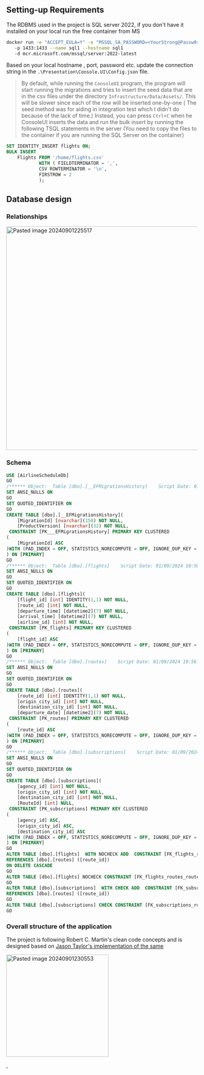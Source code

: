 ## Setting-up Requirements

The RDBMS used in the project is SQL server 2022, if you don't have it installed on your local run the free container from MS

```bash
docker run -e "ACCEPT_EULA=Y" -e "MSSQL_SA_PASSWORD=<YourStrong@Passw0rd>" 
   -p 1433:1433 --name sql1 --hostname sql1 
   -d mcr.microsoft.com/mssql/server:2022-latest
```
Based on your local hostname , port, password etc. update the connection string in the `.\Presentation\Console.UI\Config.json` file.

> By default, while running the  `ConsoleUI` program, the program will start running the migrations and tries to insert the seed data that are in the csv files under the directory `Infrastructure/Data/Assets/`. This will be slower since each of the row will be inserted one-by-one ( The seed method was for aiding in integration test which I didn't do because of the lack of time.)
> Instead, you can press `Ctrl+C` when he ConsoleUI inserts the data and run the bulk insert by running the following TSQL statements in the server (You need to copy the files to the container if you are running the SQL Server on the container)

```sql
SET IDENTITY_INSERT flights ON;
BULK INSERT 
	Flights FROM '/home/flights.csv' 
			WITH ( FIELDTERMINATOR = ',',
			CSV ROWTERMINATOR = '\n', 
			FIRSTROW = 2
			);

```

 ## Database design

### Relationships

<img width="588" alt="Pasted image 20240901225517" src="https://github.com/user-attachments/assets/fb07f2a8-d231-4a72-a5af-843f3b563399">


### Schema

```sql
USE [AirlineScheduleDb]
GO
/****** Object:  Table [dbo].[__EFMigrationsHistory]    Script Date: 01/09/2024 10:56:31 PM ******/
SET ANSI_NULLS ON
GO
SET QUOTED_IDENTIFIER ON
GO
CREATE TABLE [dbo].[__EFMigrationsHistory](
	[MigrationId] [nvarchar](150) NOT NULL,
	[ProductVersion] [nvarchar](32) NOT NULL,
 CONSTRAINT [PK___EFMigrationsHistory] PRIMARY KEY CLUSTERED 
(
	[MigrationId] ASC
)WITH (PAD_INDEX = OFF, STATISTICS_NORECOMPUTE = OFF, IGNORE_DUP_KEY = OFF, ALLOW_ROW_LOCKS = ON, ALLOW_PAGE_LOCKS = ON, OPTIMIZE_FOR_SEQUENTIAL_KEY = OFF) ON [PRIMARY]
) ON [PRIMARY]
GO
/****** Object:  Table [dbo].[flights]    Script Date: 01/09/2024 10:56:31 PM ******/
SET ANSI_NULLS ON
GO
SET QUOTED_IDENTIFIER ON
GO
CREATE TABLE [dbo].[flights](
	[flight_id] [int] IDENTITY(1,1) NOT NULL,
	[route_id] [int] NOT NULL,
	[departure_time] [datetime2](7) NOT NULL,
	[arrival_time] [datetime2](7) NOT NULL,
	[airline_id] [int] NOT NULL,
 CONSTRAINT [PK_flights] PRIMARY KEY CLUSTERED 
(
	[flight_id] ASC
)WITH (PAD_INDEX = OFF, STATISTICS_NORECOMPUTE = OFF, IGNORE_DUP_KEY = OFF, ALLOW_ROW_LOCKS = ON, ALLOW_PAGE_LOCKS = ON, OPTIMIZE_FOR_SEQUENTIAL_KEY = OFF) ON [PRIMARY]
) ON [PRIMARY]
GO
/****** Object:  Table [dbo].[routes]    Script Date: 01/09/2024 10:56:31 PM ******/
SET ANSI_NULLS ON
GO
SET QUOTED_IDENTIFIER ON
GO
CREATE TABLE [dbo].[routes](
	[route_id] [int] IDENTITY(1,1) NOT NULL,
	[origin_city_id] [int] NOT NULL,
	[destination_city_id] [int] NOT NULL,
	[departure_date] [datetime2](7) NOT NULL,
 CONSTRAINT [PK_routes] PRIMARY KEY CLUSTERED 
(
	[route_id] ASC
)WITH (PAD_INDEX = OFF, STATISTICS_NORECOMPUTE = OFF, IGNORE_DUP_KEY = OFF, ALLOW_ROW_LOCKS = ON, ALLOW_PAGE_LOCKS = ON, OPTIMIZE_FOR_SEQUENTIAL_KEY = OFF) ON [PRIMARY]
) ON [PRIMARY]
GO
/****** Object:  Table [dbo].[subscriptions]    Script Date: 01/09/2024 10:56:31 PM ******/
SET ANSI_NULLS ON
GO
SET QUOTED_IDENTIFIER ON
GO
CREATE TABLE [dbo].[subscriptions](
	[agency_id] [int] NOT NULL,
	[origin_city_id] [int] NOT NULL,
	[destination_city_id] [int] NOT NULL,
	[RouteId] [int] NULL,
 CONSTRAINT [PK_subscriptions] PRIMARY KEY CLUSTERED 
(
	[agency_id] ASC,
	[origin_city_id] ASC,
	[destination_city_id] ASC
)WITH (PAD_INDEX = OFF, STATISTICS_NORECOMPUTE = OFF, IGNORE_DUP_KEY = OFF, ALLOW_ROW_LOCKS = ON, ALLOW_PAGE_LOCKS = ON, OPTIMIZE_FOR_SEQUENTIAL_KEY = OFF) ON [PRIMARY]
) ON [PRIMARY]
GO
ALTER TABLE [dbo].[flights]  WITH NOCHECK ADD  CONSTRAINT [FK_flights_routes_route_id] FOREIGN KEY([route_id])
REFERENCES [dbo].[routes] ([route_id])
ON DELETE CASCADE
GO
ALTER TABLE [dbo].[flights] NOCHECK CONSTRAINT [FK_flights_routes_route_id]
GO
ALTER TABLE [dbo].[subscriptions]  WITH CHECK ADD  CONSTRAINT [FK_subscriptions_routes_RouteId] FOREIGN KEY([RouteId])
REFERENCES [dbo].[routes] ([route_id])
GO
ALTER TABLE [dbo].[subscriptions] CHECK CONSTRAINT [FK_subscriptions_routes_RouteId]
GO

```

### Overall structure of the application

The project is following Robert C. Martin's clean code concepts and is designed based on [Jason Taylor's implementation of the same](https://github.com/jasontaylordev/CleanArchitecture)

<img width="269" alt="Pasted image 20240901230553" src="https://github.com/user-attachments/assets/b7239296-c192-4588-84db-cd3a7df707a6">


,
